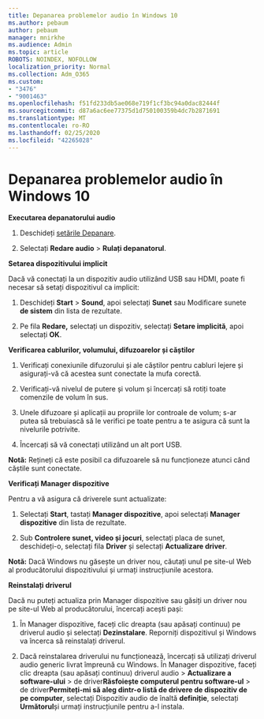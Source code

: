 ```yaml
---
title: Depanarea problemelor audio în Windows 10
ms.author: pebaum
author: pebaum
manager: mnirkhe
ms.audience: Admin
ms.topic: article
ROBOTS: NOINDEX, NOFOLLOW
localization_priority: Normal
ms.collection: Adm_O365
ms.custom:
- "3476"
- "9001463"
ms.openlocfilehash: f51fd233db5ae068e719f1cf3bc94a0dac82444f
ms.sourcegitcommit: d87a6ac6ee77375d1d750100359b4dc7b2871691
ms.translationtype: MT
ms.contentlocale: ro-RO
ms.lasthandoff: 02/25/2020
ms.locfileid: "42265028"
---
```

# <a name="troubleshooting-audio-issues-in-windows-10"></a>Depanarea problemelor audio în Windows 10

**Executarea depanatorului audio**

1.  Deschideți [setările Depanare](ms-settings:troubleshoot).

2.  Selectați **Redare audio** > **Rulați depanatorul**.

**Setarea dispozitivului implicit**

Dacă vă conectați la un dispozitiv audio utilizând USB sau HDMI, poate fi necesar să setați dispozitivul ca implicit:

1. Deschideți **Start** > **Sound**, apoi selectați **Sunet** sau Modificare sunete **de sistem** din lista de rezultate.

2.  Pe fila **Redare,** selectați un dispozitiv, selectați **Setare implicită**, apoi selectați **OK**.

**Verificarea cablurilor, volumului, difuzoarelor și căștilor**

1. Verificați conexiunile difuzorului și ale căștilor pentru cabluri lejere și asigurați-vă că acestea sunt conectate la mufa corectă.

2. Verificați-vă nivelul de putere și volum și încercați să rotiți toate comenzile de volum în sus.

3. Unele difuzoare și aplicații au propriile lor controale de volum; s-ar putea să trebuiască să le verifici pe toate pentru a te asigura că sunt la nivelurile potrivite.

4. Încercați să vă conectați utilizând un alt port USB.

**Notă:** Rețineți că este posibil ca difuzoarele să nu funcționeze atunci când căștile sunt conectate.

**Verificați Manager dispozitive**

Pentru a vă asigura că driverele sunt actualizate:

1. Selectați **Start**, tastați **Manager dispozitive**, apoi selectați **Manager dispozitive** din lista de rezultate.

2. Sub **Controlere sunet, video și jocuri**, selectați placa de sunet, deschideți-o, selectați fila **Driver** și selectați **Actualizare driver**.

**Notă:** Dacă Windows nu găsește un driver nou, căutați unul pe site-ul Web al producătorului dispozitivului și urmați instrucțiunile acestora.

**Reinstalați driverul**

Dacă nu puteți actualiza prin Manager dispozitive sau găsiți un driver nou pe site-ul Web al producătorului, încercați acești pași:

1. În Manager dispozitive, faceți clic dreapta (sau apăsați continuu) pe driverul audio și selectați **Dezinstalare**. Reporniți dispozitivul și Windows va încerca să reinstalați driverul.

2. Dacă reinstalarea driverului nu funcționează, încercați să utilizați driverul audio generic livrat împreună cu Windows. În Manager dispozitive, faceți clic dreapta (sau apăsați continuu) driverul audio > **Actualizare a software-ului** > de driver**Răsfoiește computerul pentru software-ul** > de driver**Permiteți-mi să aleg dintr-o listă de drivere de dispozitiv de pe computer**, selectați Dispozitiv audio de înaltă **definiție**, selectați **Următorul**și urmați instrucțiunile pentru a-l instala.
